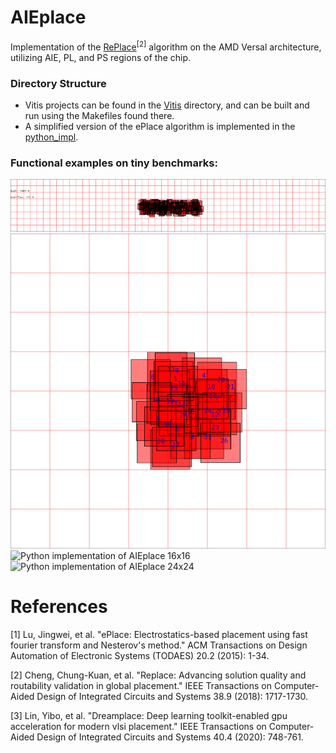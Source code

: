 # AIEplace
Implementation of the [RePlace](https://github.com/The-OpenROAD-Project/RePlAce)<sup>[2]</sup> algorithm on the AMD Versal architecture, utilizing AIE, PL, and PS regions of the chip.

### Directory Structure

* Vitis projects can be found in the [Vitis](./Vitis) directory, and can be built and run using the Makefiles found there.
* A simplified version of the ePlace algorithm is implemented in the [python_impl](./python_impl).


### Functional examples on tiny benchmarks:

![Python implementation of AIEplace 8x48](images/AIEplace_8x48.gif)
![Python implementation of AIEplace 8x8](images/AIEplace_8x8.gif)
![Python implementation of AIEplace 16x16](images/AIEplace_16x16.gif)
![Python implementation of AIEplace 24x24](images/AIEplace_24x24.gif)

# References

[1] Lu, Jingwei, et al. "ePlace: Electrostatics-based placement using fast fourier transform and Nesterov's method." ACM Transactions on Design Automation of Electronic Systems (TODAES) 20.2 (2015): 1-34.

[2] Cheng, Chung-Kuan, et al. "Replace: Advancing solution quality and routability validation in global placement." IEEE Transactions on Computer-Aided Design of Integrated Circuits and Systems 38.9 (2018): 1717-1730.

[3] Lin, Yibo, et al. "Dreamplace: Deep learning toolkit-enabled gpu acceleration for modern vlsi placement." IEEE Transactions on Computer-Aided Design of Integrated Circuits and Systems 40.4 (2020): 748-761.

